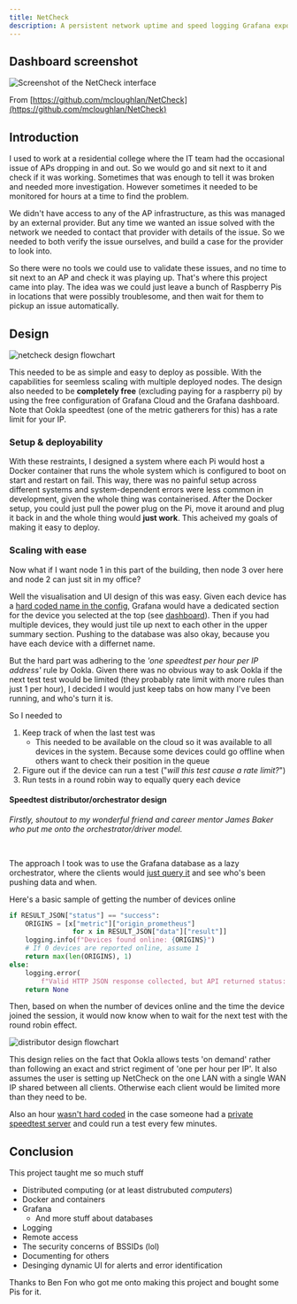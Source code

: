 ```yaml
---
title: NetCheck
description: A persistent network uptime and speed logging Grafana exporter intended for use on multiple Raspberry Pis
---
```


## Dashboard screenshot

![Screenshot of the NetCheck interface](https://raw.githubusercontent.com/mcloughlan/NetCheck/main/assets/summary.png)

From [https://github.com/mcloughlan/NetCheck](https://github.com/mcloughlan/NetCheck)

## Introduction

I used to work at a residential college where the IT team had the occasional issue of APs dropping in and out. So we would go and sit next to it and check if it was working. Sometimes that was enough to tell it was broken and needed more investigation. However sometimes it needed to be monitored for hours at a time to find the problem.

We didn't have access to any of the AP infrastructure, as this was managed by an external provider. But any time we wanted an issue solved with the network we needed to contact that provider with details of the issue. So we needed to both verify the issue ourselves, and build a case for the provider to look into.

So there were no tools we could use to validate these issues, and no time to sit next to an AP and check it was playing up. That's where this project came into play. The idea was we could just leave a bunch of Raspberry Pis in locations that were possibly troublesome, and then wait for them to pickup an issue automatically.

## Design

![netcheck design flowchart](https://raw.githubusercontent.com/mcloughlan/NetCheck/main/assets/flowchart.svg)

This needed to be as simple and easy to deploy as possible. With the capabilities for seemless scaling with multiple deployed nodes. The design also needed to be **completely free** (excluding paying for a raspberry pi) by using the free configuration of Grafana Cloud and the Grafana dashboard. Note that Ookla speedtest (one of the metric gatherers for this) has a rate limit for your IP.

### Setup & deployability

With these restraints, I designed a system where each Pi would host a Docker container that runs the whole system which is configured to boot on start and restart on fail. This way, there was no painful setup across different systems and system-dependent errors were less common in development, given the whole thing was containerised. After the Docker setup, you could just pull the power plug on the Pi, move it around and plug it back in and the whole thing would **just work**. This acheived my goals of making it easy to deploy.

### Scaling with ease

Now what if I want node 1 in this part of the building, then node 3 over here and node 2 can just sit in my office?

Well the visualisation and UI design of this was easy. Given each device has a [hard coded name in the config](https://github.com/mcloughlan/NetCheck/blob/3494e07d93f0e3dabec84038ad4d26f69902a494/templates/.env.template#L20), Grafana would have a dedicated section for the device you selected at the top (see [dashboard](#dashboard-screenshot)). Then if you had multiple devices, they would just tile up next to each other in the upper summary section. Pushing to the database was also okay, because you have each device with a differnet name. 

But the hard part was adhering to the *'one speedtest per hour per IP address'* rule by Ookla.
Given there was no obvious way to ask Ookla if the next test test would be limited (they probably rate limit with more rules than just 1 per hour), I decided I would just keep tabs on how many I've been running, and who's turn it is. 

So I needed to

1. Keep track of when the last test was
    - This needed to be available on the cloud so it was available to all devices in the system. Because some devices could go offline when others want to check their position in the queue
1. Figure out if the device can run a test ("*will this test cause a rate limit?*") 
1. Run tests in a round robin way to equally query each device


#### Speedtest distributor/orchestrator design

*Firstly, shoutout to my wonderful friend and career mentor James Baker who put me onto the orchestrator/driver model.*

<br>

The approach I took was to use the Grafana database as a lazy orchestrator, where the clients would [just query it](https://github.com/mcloughlan/netcheck-api/blob/041f639cbbe04b8c63e7f3628ff6ea344041fa20/src/web.py#L70-L148) and see who's been pushing data and when.

Here's a basic sample of getting the number of devices online

```python
if RESULT_JSON["status"] == "success":
    ORIGINS = [x["metric"]["origin_prometheus"]
                for x in RESULT_JSON["data"]["result"]]
    logging.info(f"Devices found online: {ORIGINS}")
    # If 0 devices are reported online, assume 1
    return max(len(ORIGINS), 1)
else:
    logging.error(
        f"Valid HTTP JSON response collected, but API returned status: {RESULT_JSON['status']}")
    return None
```

Then, based on when the number of devices online and the time the device joined the session, it would now know when to wait for the next test with the round robin effect. 

![distributor design flowchart](https://raw.githubusercontent.com/mcloughlan/NetCheck/main/assets/distributor.svg)

This design relies on the fact that Ookla allows tests 'on demand' rather than following an exact and strict regiment of 'one per hour per IP'. It also assumes the user is setting up NetCheck on the one LAN with a single WAN IP shared between all clients. Otherwise each client would be limited more than they need to be.

Also an hour [wasn't hard coded](https://github.com/mcloughlan/NetCheck/blob/3494e07d93f0e3dabec84038ad4d26f69902a494/docker-compose.yml#L14) in the case someone had a [private speedtest server](https://github.com/mcloughlan/NetCheck/blob/3494e07d93f0e3dabec84038ad4d26f69902a494/docker-compose.yml#L16) and could run a test every few minutes.

## Conclusion

This project taught me so much stuff

- Distributed computing (or at least distrubuted *computers*)
- Docker and containers
- Grafana
    - And more stuff about databases
- Logging
- Remote access
- The security concerns of BSSIDs (lol)
- Documenting for others
- Desinging dynamic UI for alerts and error identification

Thanks to Ben Fon who got me onto making this project and bought some Pis for it. 
